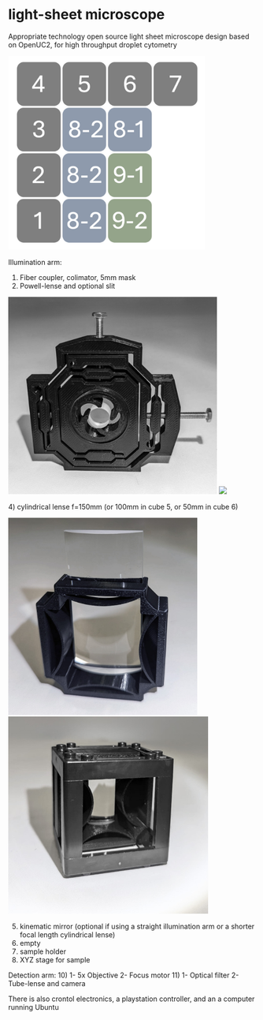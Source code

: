 # light-sheet microscope
Appropriate technology open source light sheet microscope design based on OpenUC2, for high throughput droplet cytometry

<p align="left">
<img src="./images/cube-arrangement.png" width="400">
</p>

Illumination arm:
1) Fiber coupler, colimator, 5mm mask
2) Powell-lense and optional slit
   <p align="left">
  <img src="./images/Powell_lense_aligner.jpg" height="400">
  <img src="./images/adjustable_slit.gif" height="400">
  </p>
4) cylindrical lense f=150mm (or 100mm in cube 5, or 50mm in cube 6)
   <p align="left">
  <img src="./images/cylindrical_lense1.jpg" height="400">
 <img src="./images/cylindrical_lense2.jpg.jpg" height="400">
  </p>
  
5) kinematic mirror (optional if using a straight illumination arm or a shorter focal length cylindrical lense)
6) empty
7) sample holder
8) XYZ stage for sample
   
Detection arm:
10) 1- 5x Objective
  2- Focus motor 
11) 1- Optical filter
   2- Tube-lense and camera
   
There is also crontol electronics, a playstation controller, and an a computer running Ubuntu
